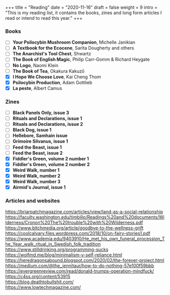+++
title = "Reading"
date = "2020-11-16"
draft = false
weight = 9
intro = "This is my reading list, it contains the books, zines and long form articles I read or intend to read this year."
+++

### Books

<div class="checklist">


- [ ] **Your Psilocybin Mushroom Companion**, Michelle Janikian
- [ ] **A Textbook for the Ecocene**, Sarita Dougherty and others
- [ ] **The Anarchist's Tool Chest**, Shwartz
- [ ] **The Book of English Magic**, Philip Carr-Gomm & Richard Heygate
- [ ] **No Logo**, Naomi Klein
- [ ] **The Book of Tea**, Okakura Kakuzō
- [x] **I Hope We Choose Love**, Kai Cheng Thom
- [x] **Psilocybin Production**, Adam Gottlieb
- [x] **La peste**, Albert Camus

</div>

### Zines

<div class="checklist">

- [ ] **Black Panels Only, issue 3**
- [ ] **Rituals and Declarations, issue 1**
- [ ] **Rituals and Declarations, issue 2**
- [ ] **Black Dog, issue 1**
- [ ] **Hellebore, Samhain issue**
- [ ] **Grimoire Silvanus, issue 1**
- [ ] **Feed the Beast, issue 1**
- [ ] **Feed the Beast, issue 2**
- [x] **Fiddler's Green, volume 2 number 1**
- [x] **Fiddler's Green, volume 2 number 2**
- [x] **Weird Walk, number 1**
- [x] **Weird Walk, number 2**
- [x] **Weird Walk, number 3**
- [x] **Airmid's Journal, issue 1**

</div>

### Articles and websites

https://briarpatchmagazine.com/articles/view/land-as-a-social-relationship  
https://faculty.washington.edu/timbillo/Readings%20and%20documents/Wilderness/Cronon%20The%20trouble%20with%20Wilderness.pdf  
https://www.bitchmedia.org/article/goodbye-to-the-wellness-grift  
https://coolcalvary.files.wordpress.com/2018/10/on-fairy-stories1.pdf  
https://www.academia.edu/9403910/He_met_his_own_funeral_procession_The_Year_walk_ritual_in_Swedish_folk_tradition  
https://www.stilldrinking.org/programming-sucks  
https://wolfmd.me/blog/minimalism-v-self-reliance.html  
https://heredragonsabound.blogspot.com/2020/02/the-forever-project.html  
https://medium.com/@the_jennitaur/how-to-do-nothing-57e100f59bbb  
https://evergreenreview.com/read/donald-trumps-operation-mindfuck/  
https://c4ss.org/content/53915  
https://blog.deathtobullshit.com/  
https://www.lowtechmagazine.com/
